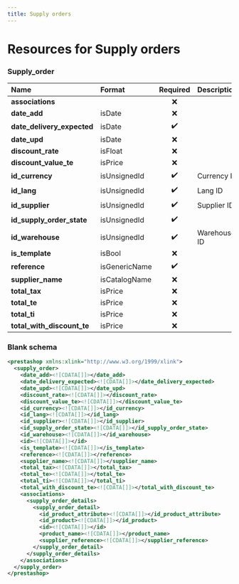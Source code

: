 ```yaml
---
title: Supply orders
---
```


# Resources for Supply orders

### Supply_order

|            Name            |    Format     | Required | Description  |
| :------------------------- | :------------ | :------: | :----------- |
| **associations**           |               | ❌        |              |
| **date_add**               | isDate        | ❌        |              |
| **date_delivery_expected** | isDate        | ✔️       |              |
| **date_upd**               | isDate        | ❌        |              |
| **discount_rate**          | isFloat       | ❌        |              |
| **discount_value_te**      | isPrice       | ❌        |              |
| **id_currency**            | isUnsignedId  | ✔️       | Currency ID  |
| **id_lang**                | isUnsignedId  | ✔️       | Lang ID      |
| **id_supplier**            | isUnsignedId  | ✔️       | Supplier ID  |
| **id_supply_order_state**  | isUnsignedId  | ✔️       |              |
| **id_warehouse**           | isUnsignedId  | ✔️       | Warehouse ID |
| **is_template**            | isBool        | ❌        |              |
| **reference**              | isGenericName | ✔️       |              |
| **supplier_name**          | isCatalogName | ❌        |              |
| **total_tax**              | isPrice       | ❌        |              |
| **total_te**               | isPrice       | ❌        |              |
| **total_ti**               | isPrice       | ❌        |              |
| **total_with_discount_te** | isPrice       | ❌        |              |


### Blank schema

```xml
<prestashop xmlns:xlink="http://www.w3.org/1999/xlink">
  <supply_order>
    <date_add><![CDATA[]]></date_add>
    <date_delivery_expected><![CDATA[]]></date_delivery_expected>
    <date_upd><![CDATA[]]></date_upd>
    <discount_rate><![CDATA[]]></discount_rate>
    <discount_value_te><![CDATA[]]></discount_value_te>
    <id_currency><![CDATA[]]></id_currency>
    <id_lang><![CDATA[]]></id_lang>
    <id_supplier><![CDATA[]]></id_supplier>
    <id_supply_order_state><![CDATA[]]></id_supply_order_state>
    <id_warehouse><![CDATA[]]></id_warehouse>
    <id><![CDATA[]]></id>
    <is_template><![CDATA[]]></is_template>
    <reference><![CDATA[]]></reference>
    <supplier_name><![CDATA[]]></supplier_name>
    <total_tax><![CDATA[]]></total_tax>
    <total_te><![CDATA[]]></total_te>
    <total_ti><![CDATA[]]></total_ti>
    <total_with_discount_te><![CDATA[]]></total_with_discount_te>
    <associations>
      <supply_order_details>
        <supply_order_detail>
          <id_product_attribute><![CDATA[]]></id_product_attribute>
          <id_product><![CDATA[]]></id_product>
          <id><![CDATA[]]></id>
          <product_name><![CDATA[]]></product_name>
          <supplier_reference><![CDATA[]]></supplier_reference>
        </supply_order_detail>
      </supply_order_details>
    </associations>
  </supply_order>
</prestashop>
```


